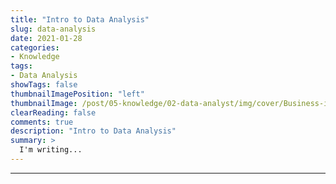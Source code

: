 ```yaml
---
title: "Intro to Data Analysis"
slug: data-analysis
date: 2021-01-28
categories:
- Knowledge
tags:
- Data Analysis
showTags: false
thumbnailImagePosition: "left"
thumbnailImage: /post/05-knowledge/02-data-analyst/img/cover/Business-intelligence.jpg
clearReading: false	
comments: true
description: "Intro to Data Analysis"
summary: >
  I'm writing...
---
```




---